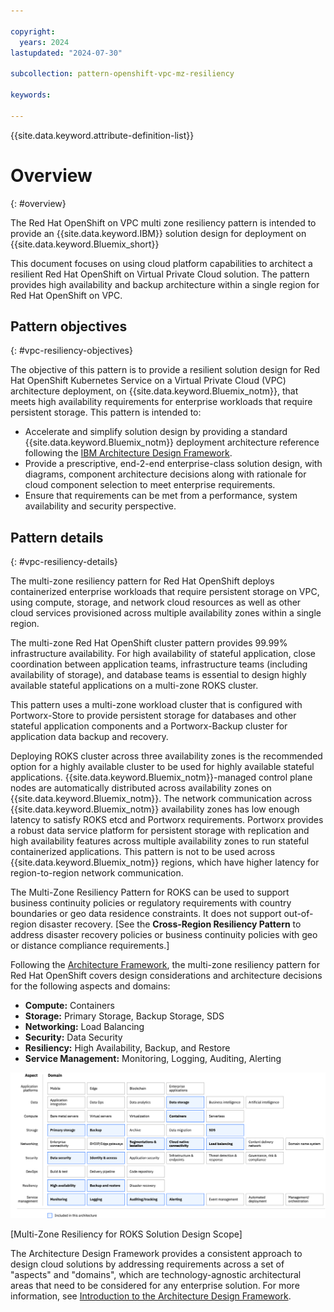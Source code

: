 ```yaml
---

copyright:
  years: 2024
lastupdated: "2024-07-30"

subcollection: pattern-openshift-vpc-mz-resiliency

keywords:

---
```


{{site.data.keyword.attribute-definition-list}}

# Overview
{: #overview}

The Red Hat OpenShift on VPC multi zone resiliency pattern is intended to provide an {{site.data.keyword.IBM}} solution design for deployment on {{site.data.keyword.Bluemix_short}}

This document focuses on using cloud platform capabilities to architect a resilient Red Hat OpenShift on Virtual Private Cloud solution. The pattern provides high availability and backup architecture within a single region for Red Hat OpenShift on VPC.

## Pattern objectives
{: #vpc-resiliency-objectives}

The objective of this pattern is to provide a resilient solution design for Red Hat OpenShift Kubernetes Service on a Virtual Private Cloud (VPC) architecture deployment, on {{site.data.keyword.Bluemix_notm}}, that meets high availability requirements for enterprise workloads that require persistent storage. This pattern is intended to:

-   Accelerate and simplify solution design by providing a standard {{site.data.keyword.Bluemix_notm}} deployment architecture reference following the [IBM Architecture Design Framework](https://cloud.ibm.com/docs/architecture-framework).
-   Provide a prescriptive, end-2-end enterprise-class solution design, with diagrams, component architecture decisions along with rationale for cloud component selection to meet enterprise requirements.
-   Ensure that requirements can be met from a performance, system availability and security perspective.

##  Pattern details
{: #vpc-resiliency-details}

The multi-zone resiliency pattern for Red Hat OpenShift deploys containerized enterprise workloads that require persistent storage on VPC, using compute, storage, and network cloud resources as well as other cloud services provisioned across multiple availability zones within a single region.

The multi-zone Red Hat OpenShift cluster pattern provides 99.99% infrastructure availability. For high availability of stateful application, close coordination between application teams, infrastructure teams (including availability of storage), and database teams is essential to design highly available stateful applications on a multi-zone ROKS cluster.

This pattern uses a multi-zone workload cluster that is configured with Portworx-Store to provide persistent storage for databases and other stateful application components and a Portworx-Backup cluster for application data backup and recovery.

Deploying ROKS cluster across three availability zones is the recommended option for a highly available cluster to be used for highly available stateful applications. {{site.data.keyword.Bluemix_notm}}-managed control plane nodes are automatically distributed across availability zones on {{site.data.keyword.Bluemix_notm}}. The network communication across {{site.data.keyword.Bluemix_notm}} availability zones has low enough latency to satisfy ROKS etcd and Portworx requirements. Portworx provides a robust data service platform for persistent storage with replication and high availability features across multiple availability zones to run stateful containerized applications. This pattern is not to be used across {{site.data.keyword.Bluemix_notm}} regions, which have higher latency for region-to-region network communication.

The Multi-Zone Resiliency Pattern for ROKS can be used to support business continuity policies or regulatory requirements with country boundaries or geo data residence constraints. It does not support out-of-region disaster recovery. [See the **Cross-Region Resiliency Pattern** to address disaster recovery policies or business continuity policies with geo or distance compliance requirements.]

Following the [Architecture Framework](/docs/architecture-framework?topic=architecture-framework-intro), the multi-zone resiliency pattern for Red Hat OpenShift covers design considerations and architecture decisions for the following aspects and domains:

-   **Compute:** Containers
-   **Storage:** Primary Storage, Backup Storage, SDS
-   **Networking:** Load Balancing
-   **Security:** Data Security
-   **Resiliency:** High Availability, Backup, and Restore
-   **Service Management:** Monitoring, Logging, Auditing, Alerting

![](image/heat-map.svg)

[Multi-Zone Resiliency for ROKS Solution Design Scope]

The Architecture Design Framework provides a consistent approach to design cloud solutions by addressing requirements across a set of "aspects" and "domains", which are technology-agnostic architectural areas that need to be considered for any enterprise solution. For more information, see [Introduction to the Architecture Design Framework](/docs/architecture-framework?topic=architecture-framework-intro). 
